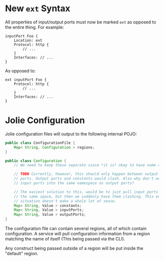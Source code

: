 # New `ext` Syntax

All properties of input/output ports must now be marked `ext` as opposed to the
entire thing. For example:

```jolie
inputPort Foo {
    Location: ext
    Protocol: http {
        // ...
    }
    Interfaces: // ...
}
```

As opposed to:

```jolie
ext inputPort Foo {
    Protocol: http {
        // ...
    }
    Interfaces: // ...
}
```

# Jolie Configuration

Jolie configuration files will output to the following internal POJO:

```java
public class ConfigurationFile {
    Map< String, Configuration > regions;
}

public class Configuration {
    // We need to keep these separate since *it is* okay to have name clashes.

    // TODO Currently, however, this should only happen between output and input
    // ports. Output ports and constants would clash. Also why don't we import
    // input ports into the same namespace as output ports?

    // The easiest solution to this, would be to just pull input ports into 
    // the same space, but then we suddenly have them clashing. This entire 
    // situation doesn't make a whole lot of sense.
    Map< String, Value > constants;
    Map< String, Value > inputPorts;
    Map< String, Value > outputPorts;
}
```

The configuration file can contain several regions, all of which contain
configuration. A service will pull configuration information from a region
matching the name of itself (This being passed via the CLI).

Any construct being passed outside of a region will be put inside the "default"
region.